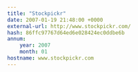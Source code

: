 ```yaml
---
title: "Stockpickr"
date: 2007-01-19 21:48:00 +0000
external-url: http://www.stockpickr.com/
hash: 86ffc97767d64ed6e028424ec0ddbe6b
annum:
    year: 2007
    month: 01
hostname: www.stockpickr.com
---
```



